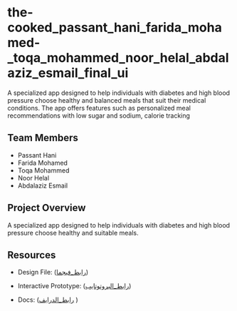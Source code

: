 # the-cooked_passant_hani_farida_mohamed-_toqa_mohammed_noor_helal_abdalaziz_esmail_final_ui
A specialized app designed to help individuals with diabetes and high blood pressure choose healthy and balanced meals that suit their medical conditions. The app offers features such as personalized meal recommendations with low sugar and sodium, calorie tracking
## Team Members
- Passant Hani
- Farida Mohamed
- Toqa Mohammed
- Noor Helal
- Abdalaziz Esmail

## Project Overview
A specialized app designed to help individuals with diabetes and high blood pressure choose healthy and suitable meals.

## Resources
- Design File: ([رابط_فيجما](https://www.figma.com/design/iD11Yq8x08P8oh4x9m0fLs/TEAM?node-id=1187-42536&t=PItxLZKsCLQXP9Na-1))

- Interactive Prototype: ([رابط_البروتوتايب](https://www.figma.com/proto/iD11Yq8x08P8oh4x9m0fLs/TEAM?node-id=1187-42536&t=PItxLZKsCLQXP9Na-1))

- Docs: ([رابط_الدرايف](https://drive.google.com/drive/folders/1dgrkVH7HTsl_v20LYQHcupc4N6DedUJh) )
